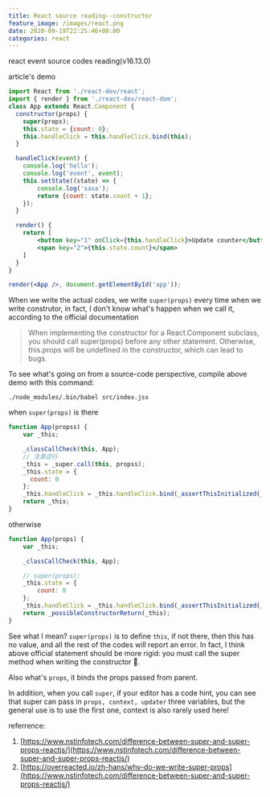 ```yaml
---
title: React source reading--constructor
feature_image: /images/react.png
date: 2020-09-19T22:25:46+08:00
categories: react
---
```


react event source codes reading(v16.13.0)
<!--more-->
article's demo
```jsx
import React from './react-dev/react';
import { render } from './react-dev/react-dom';
class App extends React.Component {
  constructor(props) {
    super(props);
    this.state = {count: 0};
    this.handleClick = this.handleClick.bind(this);
  }

  handleClick(event) {
    console.log('hello');
    console.log('event', event);
    this.setState((state) => {
        console.log('sasa');
        return {count: state.count + 1};
    });
  }

  render() {
    return [
        <button key="1" onClick={this.handleClick}>Update counter</button>,
        <span key="2">{this.state.count}</span>
    ]
  }
}

render(<App />, document.getElementById('app'));
```

When we write the actual codes, we write `super(props)` every time when we write construtor, in fact, I don't know what's happen when we call it, according to the official documentation
> When implementing the constructor for a React.Component subclass, you should call super(props) before any other statement. Otherwise, this.props will be undefined in the constructor, which can lead to bugs.

To see what's going on from a source-code perspective, compile above demo with this command:
```shell
./node_modules/.bin/babel src/index.jsx
```
when `super(props)` is there
```jsx
function App(propss) {
    var _this;

    _classCallCheck(this, App);
    // 注意这行
    _this = _super.call(this, propss);
    _this.state = {
      count: 0
    };
    _this.handleClick = _this.handleClick.bind(_assertThisInitialized(_this));
    return _this;
}
```
otherwise
```jsx
function App(props) {
    var _this;

    _classCallCheck(this, App);

    // super(props);
    _this.state = {
        count: 0
    };
    _this.handleClick = _this.handleClick.bind(_assertThisInitialized(_this));
    return _possibleConstructorReturn(_this);
}
```

See what I mean? `super(props)` is to define `this`, if not there, then this has no value, and all the rest of the codes will report an error.
In fact, I think above official statement should be more rigid: you must call the super method when writing the constructor 🐶.

Also what's `props`, it binds the props passed from parent.

In addition, when you call `super`, if your editor has a code hint, you can see that super can pass in `props, context, updater` three variables, but the general use is to use the first one, context is also rarely used here!

referrence:
1. [https://www.nstinfotech.com/difference-between-super-and-super-props-reactjs/](https://www.nstinfotech.com/difference-between-super-and-super-props-reactjs/)
2. [https://overreacted.io/zh-hans/why-do-we-write-super-props](https://www.nstinfotech.com/difference-between-super-and-super-props-reactjs/)